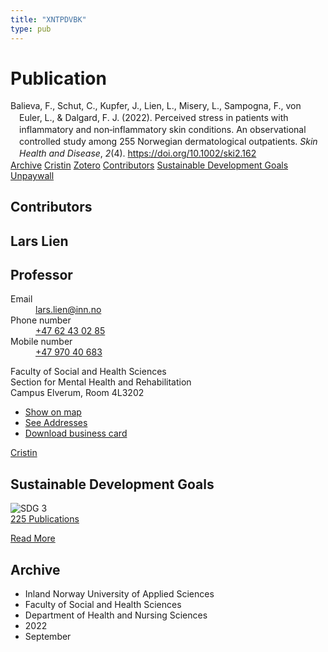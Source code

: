 ```yaml
---
title: "XNTPDVBK"
type: pub
---
```

<h1>Publication</h1>
<article id="csl-bib-container-XNTPDVBK" class="csl-bib-container">
  <div class="csl-bib-body" style="line-height: 1.35; padding-left: 1em; text-indent:-1em;">
  <div class="csl-entry">Balieva, F., Schut, C., Kupfer, J., Lien, L., Misery, L., Sampogna, F., von Euler, L., &amp; Dalgard, F. J. (2022). Perceived stress in patients with inflammatory and non&#x2010;inflammatory skin conditions. An observational controlled study among 255 Norwegian dermatological outpatients. <i>Skin Health and Disease</i>, <i>2</i>(4). <a href="https://doi.org/10.1002/ski2.162">https://doi.org/10.1002/ski2.162</a></div>
</div>
  <div class="csl-bib-buttons">
    <a href="#taxonomy-article-XNTPDVBK" class="csl-bib-button">Archive</a>
    <a href alt="Cristin URL" class="csl-bib-button">Cristin</a>
    <a href alt="Zotero URL" class="csl-bib-button">Zotero</a>
    <a href="#contributors-article-XNTPDVBK" class="csl-bib-button">Contributors</a>
    <a href="#sdg-article-XNTPDVBK" class="csl-bib-button">Sustainable Development Goals</a>
    <a href="https://www.ncbi.nlm.nih.gov/pmc/articles/PMC9720195" class="csl-bib-button">Unpaywall</a>
  </div>
  <div id="csl-bib-meta-container-XNTPDVBK"></div>
</article>
<div id="csl-bib-meta-XNTPDVBK" class="csl-bib-meta">
  <article id="contributors-article-XNTPDVBK" class="contributors-article">
    <h1>Contributors</h1>
    <div class="personas">
<div class="vrtx-hinn-person-card">
<div class="photo">
<i class="lar la-user-circle missing-person"></i>
</div>
<div class="info">
<hgroup><h1>Lars Lien</h1>
<h2>Professor</h2>
</hgroup><dl>
<dt>Email</dt>
<dd>
<a href="mailto:lars.lien@inn.no">lars.lien@inn.no</a>
</dd>
<dt>Phone number</dt>
<dd><a href="tel:+4762430285">
+47 62 43 02 85
</a></dd>
<dt>Mobile number</dt>
<dd><a href="tel:+4797040683">
+47 970 40 683
</a></dd>
</dl>
<p>
Faculty of Social and Health Sciences<br>
Section for Mental Health and Rehabilitation<br>
Campus Elverum,
Room 4L3202
</p>
<ul class="vrtx-hinn-links">
<li><a href="https://www.google.com/maps?q=60.88177,11.53669">Show on map</a></li>
<li><a href="https://www.inn.no/english/find-an-employee/lars-lien.html#vrtx-hinn-addresses">See Addresses</a></li>
<li><a href="https://www.inn.no/english/find-an-employee/lars-lien.html?vrtx=vcf">Download business card</a></li>
</ul>
</div>
</div>
<a href="https://app.cristin.no/persons/show.jsf?id=14287" alt="Cristin URL" class="personas-cristin">Cristin</a>
</div>
  </article>
  <article id="sdg-article-XNTPDVBK" class="sdg-article">
    <h1>Sustainable Development Goals</h1>
    <div class="sdg-container"><div id="sdg3" class="sdg">
<img src="{{< params subfolder >}}images/sdg/sdg03_en.png" class="image" alt="SDG 3">
<div class="sdg-overlay">
<a href="{{< params subfolder >}}en/archive/?sdg=3#archive" class="sdg-publication-count"><span>225</span> Publications</a>
<p><a href="https://sdgs.un.org/goals/goal3" class="sdg-read-more">Read More</a></p>
</div>
</div></div>
  </article>
  <article id="taxonomy-article-XNTPDVBK" class="taxonomy-article">
    <h1>Archive</h1>
    <ul>
      <li>Inland Norway University of Applied Sciences</li>
      <li>Faculty of Social and Health Sciences</li>
      <li>Department of Health and Nursing Sciences</li>
      <li>2022</li>
      <li>September</li>
    </ul>
  </article>
</div>
